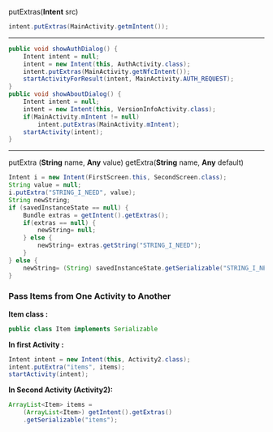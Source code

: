
putExtras(**Intent** src)

```java
intent.putExtras(MainActivity.getmIntent());
```
-------------------------

```java
public void showAuthDialog() {  
	Intent intent = null;  
	intent = new Intent(this, AuthActivity.class);  
	intent.putExtras(MainActivity.getNfcIntent());  
	startActivityForResult(intent, MainActivity.AUTH_REQUEST);  
}
public void showAboutDialog() {  
	Intent intent = null;  
	intent = new Intent(this, VersionInfoActivity.class);  
	if(MainActivity.mIntent != null)  
		intent.putExtras(MainActivity.mIntent);  
	startActivity(intent);  
}
```
-------------------------

putExtra (**String** name, **Any** value)
getExtra(**String** name, **Any** default)

```java
Intent i = new Intent(FirstScreen.this, SecondScreen.class);   
String value = null;
i.putExtra("STRING_I_NEED", value);
String newString;
if (savedInstanceState == null) {
	Bundle extras = getIntent().getExtras();
	if(extras == null) {
		newString= null;
	} else {
		newString= extras.getString("STRING_I_NEED");
	}
} else {
	newString= (String) savedInstanceState.getSerializable("STRING_I_NEED");
}
``` 


### Pass Items from One Activity to Another
**Item class :**
```java
public class Item implements Serializable
```
**In first Activity :**
```java
Intent intent = new Intent(this, Activity2.class);
intent.putExtra("items", items);
startActivity(intent);
```
**In Second Activity (Activity2):**
```java
ArrayList<Item> items = 
	(ArrayList<Item>) getIntent().getExtras()
    .getSerializable("items");
```
<!--stackedit_data:
eyJoaXN0b3J5IjpbMTY0MTQwMTMxNiwxMzExMDgwNjksNzYzNj
U2NjgyXX0=
-->